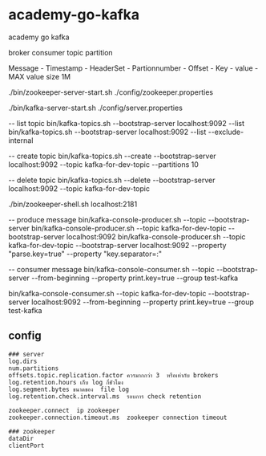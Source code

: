 # academy-go-kafka
academy go kafka 


broker
consumer
topic
partition


Message
    - Timestamp
    - HeaderSet
    - Partionnumber
    - Offset
    - Key
    - value
      - MAX value size 1M


./bin/zookeeper-server-start.sh ./config/zookeeper.properties

./bin/kafka-server-start.sh ./config/server.properties

-- list topic 
bin/kafka-topics.sh --bootstrap-server localhost:9092 --list
bin/kafka-topics.sh --bootstrap-server localhost:9092 --list --exclude-internal

-- create topic
bin/kafka-topics.sh --create --bootstrap-server localhost:9092 --topic kafka-for-dev-topic --partitions 10

-- delete topic
bin/kafka-topics.sh --delete --bootstrap-server localhost:9092 --topic kafka-for-dev-topic


./bin/zookeeper-shell.sh localhost:2181

-- produce message
bin/kafka-console-producer.sh --topic <topic-name> --bootstrap-server <kafka-server>
bin/kafka-console-producer.sh --topic kafka-for-dev-topic --bootstrap-server localhost:9092
bin/kafka-console-producer.sh --topic kafka-for-dev-topic --bootstrap-server localhost:9092 --property "parse.key=true" --property "key.separator=:"



-- consumer message
bin/kafka-console-consumer.sh --topic <topic-name> --bootstrap-server <kafka-server> --from-beginning --property  print.key=true --group test-kafka

bin/kafka-console-consumer.sh --topic kafka-for-dev-topic --bootstrap-server localhost:9092 --from-beginning --property  print.key=true --group test-kafka



## config
    ### server
    log.dirs 
    num.partitions
    offsets.topic.replication.factor ควรมากกว่า 3  หรือเท่ากับ brokers
    log.retention.hours เก็บ log กี่ชัวโมง
    log.segment.bytes ขนาดของ  file log 
    log.retention.check.interval.ms  รอบการ check retention

    zookeeper.connect  ip zookeeper
    zookeeper.connection.timeout.ms  zookeeper connection timeout

    ### zookeeper
    dataDir
    clientPort